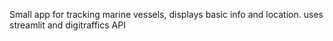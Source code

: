 Small app for tracking marine vessels, displays basic info and location.
uses streamlit and digitraffics API
